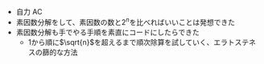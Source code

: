 - 自力 AC
- 素因数分解をして、素因数の数と$2^n$を比べればいいことは発想できた
- 素因数分解も手でやる手順を素直にコードにしたらできた
  - $1$から順に$\sqrt{n}$を超えるまで順次除算を試していく、エラトステネスの篩的な方法
